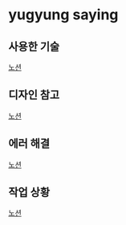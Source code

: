 # yugyung saying


## 사용한 기술
[노션](https://good-wolverine-890.notion.site/792dbb9e897d4d779707df4d2a0929c0)

## 디자인 참고
[노션](https://good-wolverine-890.notion.site/a700af5109f149daa1812f6201c1b580)

## 에러 해결
[노션](https://good-wolverine-890.notion.site/e862924e2b4a475fb3818c94d1327228?v=561badc78661426aacfa9132a2ec531d)

## 작업 상황
[노션](https://good-wolverine-890.notion.site/5309e84d3b0144a9918884d4faee467c?v=d888a6cc52654ebaabf7c128bd17f130)
